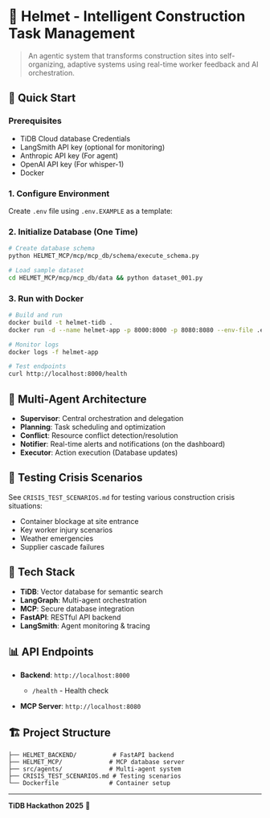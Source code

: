 # 🚧 Helmet - Intelligent Construction Task Management

> An agentic system that transforms construction sites into self-organizing, adaptive systems using real-time worker feedback and AI orchestration.

## 🎯 Quick Start

### Prerequisites
- TiDB Cloud database Credentials
- LangSmith API key (optional for monitoring)
- Anthropic API key (For agent)
- OpenAI API key (For whisper-1)
- Docker

### 1. Configure Environment
Create `.env` file using `.env.EXAMPLE` as a template:


### 2. Initialize Database (One Time)
```bash
# Create database schema
python HELMET_MCP/mcp/mcp_db/schema/execute_schema.py

# Load sample dataset
cd HELMET_MCP/mcp/mcp_db/data && python dataset_001.py
```

### 3. Run with Docker
```bash
# Build and run
docker build -t helmet-tidb .
docker run -d --name helmet-app -p 8000:8000 -p 8080:8080 --env-file .env helmet-tidb

# Monitor logs
docker logs -f helmet-app

# Test endpoints
curl http://localhost:8000/health
```

## 🤖 Multi-Agent Architecture

- **Supervisor**: Central orchestration and delegation
- **Planning**: Task scheduling and optimization
- **Conflict**: Resource conflict detection/resolution
- **Notifier**: Real-time alerts and notifications (on the dashboard)
- **Executor**: Action execution (Database updates)

## 🧪 Testing Crisis Scenarios

See `CRISIS_TEST_SCENARIOS.md` for testing various construction crisis situations:
- Container blockage at site entrance
- Key worker injury scenarios
- Weather emergencies
- Supplier cascade failures

## 🔧 Tech Stack

- **TiDB**: Vector database for semantic search
- **LangGraph**: Multi-agent orchestration
- **MCP**: Secure database integration
- **FastAPI**: RESTful API backend
- **LangSmith**: Agent monitoring & tracing

## 📊 API Endpoints

- **Backend**: `http://localhost:8000`
  - `/health` - Health check

- **MCP Server**: `http://localhost:8080`

## 🏗️ Project Structure

```
├── HELMET_BACKEND/          # FastAPI backend
├── HELMET_MCP/             # MCP database server
├── src/agents/             # Multi-agent system
├── CRISIS_TEST_SCENARIOS.md # Testing scenarios
└── Dockerfile              # Container setup
```

---

**TiDB Hackathon 2025** 🚀
